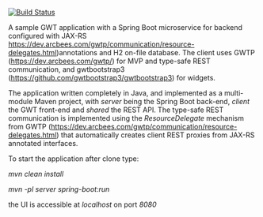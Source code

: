 [![Build Status](https://travis-ci.org/aceroni75/gwtboot.svg?branch=master)](https://travis-ci.org/aceroni75/gwtboot)

A sample GWT application with a Spring Boot microservice for backend configured with JAX-RS https://dev.arcbees.com/gwtp/communication/resource-delegates.html)annotations and H2 on-file database. The client uses GWTP (https://dev.arcbees.com/gwtp/) for MVP and type-safe REST communication, and gwtbootstrap3 (https://github.com/gwtbootstrap3/gwtbootstrap3) for widgets.

The application written completely in Java, and implemented as a multi-module Maven project, with _server_ being the Spring Boot back-end, _client_ the GWT front-end and _shared_ the REST API. The type-safe REST communication is implemented using the _ResourceDelegate_ mechanism from GWTP (https://dev.arcbees.com/gwtp/communication/resource-delegates.html) that automatically creates client REST proxies from JAX-RS annotated interfaces.

To start the application after clone type: 

_mvn clean install_

_mvn -pl server spring-boot:run_

the UI is accessible at _localhost_ on port _8080_
